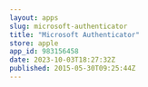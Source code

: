 ```yaml
---
layout: apps
slug: microsoft-authenticator
title: "Microsoft Authenticator"
store: apple
app_id: 983156458
date: 2023-10-03T18:27:32Z
published: 2015-05-30T09:25:44Z
---
```

